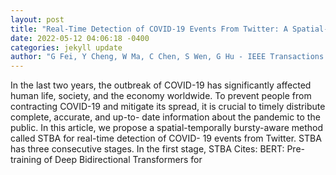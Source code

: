 ```yaml
--- 
layout: post 
title: "Real-Time Detection of COVID-19 Events From Twitter: A Spatial-Temporally Bursty-Aware Method" 
date: 2022-05-12 04:06:18 -0400 
categories: jekyll update 
author: "G Fei, Y Cheng, W Ma, C Chen, S Wen, G Hu - IEEE Transactions on Computational , 2022" 
--- 
```

In the last two years, the outbreak of COVID-19 has significantly affected human life, society, and the economy worldwide. To prevent people from contracting COVID-19 and mitigate its spread, it is crucial to timely distribute complete, accurate, and up-to- date information about the pandemic to the public. In this article, we propose a spatial-temporally bursty-aware method called STBA for real-time detection of COVID- 19 events from Twitter. STBA has three consecutive stages. In the first stage, STBA Cites: BERT: Pre-training of Deep Bidirectional Transformers for